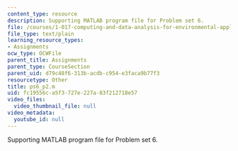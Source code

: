 ```yaml
---
content_type: resource
description: Supporting MATLAB program file for Problem set 6.
file: /courses/1-017-computing-and-data-analysis-for-environmental-applications-fall-2003/fc19556ca5f3727e227a83f212718e57_ps6_p2.m
file_type: text/plain
learning_resource_types:
- Assignments
ocw_type: OCWFile
parent_title: Assignments
parent_type: CourseSection
parent_uid: d79c48f6-313b-acdb-c954-e3faca9b77f3
resourcetype: Other
title: ps6_p2.m
uid: fc19556c-a5f3-727e-227a-83f212718e57
video_files:
  video_thumbnail_file: null
video_metadata:
  youtube_id: null
---
```

Supporting MATLAB program file for Problem set 6.

